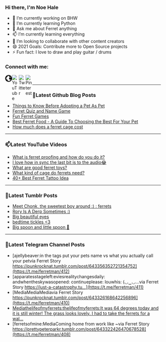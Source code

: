 ### Hi there, I'm Noe Hale

- 🔭 I’m currently working on BHW
- 🌱 I’m currently learning Python
- 💬 Ask me about Ferret anything
- 📫 I’m currently learning everything
- 🔭 I’m looking to collaborate with other content creators
- 😄 2021 Goals: Contribute more to Open Source projects
- ⚡ Fun fact: I love to draw and play guitar / drums

### Connect with me:

[<img align="left" alt="ferretvoice.com" width="22px" src="https://raw.githubusercontent.com/iconic/open-iconic/master/svg/globe.svg" />](https://ferretvoice.com)
[<img align="left" alt="YouTube" width="22px" src="https://cdn.jsdelivr.net/npm/simple-icons@v3/icons/youtube.svg" />](https://www.youtube.com/channel/UCk665XTfaMLVwFVWUmgnDiw)
[<img align="left" alt="Twitter" width="22px" src="https://cdn.jsdelivr.net/npm/simple-icons@v3/icons/twitter.svg" />](https://twitter.com/voiceferret)
[<img align="left" alt="Pinterest" width="22px" src="https://cdn.jsdelivr.net/npm/simple-icons@v3/icons/pinterest.svg" />](https://www.pinterest.com/voiceferret/)

<br />

---
### 🔭Latest Github Blog Posts
<!-- GITHUB:START -->
- [Things to Know Before Adopting a Pet As Pet](http://noehale.github.io/things-to-know-before-adopting-a-pet-as-pet/)
- [Ferret Quiz and Name Game](http://noehale.github.io/ferret-quiz/)
- [Fun Ferret Games](http://noehale.github.io/fun-ferret-games/)
- [Best Ferret Food - A Guide To Choosing the Best For Your Pet](http://noehale.github.io/best-ferret-food/)
- [How much does a ferret cage cost](http://noehale.github.io/how-much-does-a-ferret-cage-cost/)
<!-- GITHUB:END -->
---
### 📫Latest YouTube Videos

<!-- YOUTUBE:START -->
- [What is ferret proofing and how do you do it?](https://www.youtube.com/watch?v=81Syh_DJBQQ)
- [I love how in sync the last bit is to the audio😂](https://www.youtube.com/watch?v=WHBeGHwSlGY)
- [What are good ferret toys?](https://www.youtube.com/watch?v=tPxRilBzc0s)
- [What kind of cage do ferrets need?](https://www.youtube.com/watch?v=xzz6hC3sR5A)
- [40+ Best Ferret Tattoo Idea](https://www.youtube.com/watch?v=KIKqduR6Xcs)
<!-- YOUTUBE:END -->

---
### 📝Latest Tumblr Posts

<!-- TUMBLR:START -->
- [Meet Chonk, the sweetest boy around :) : ferrets](https://come-forth-into-the-light.tumblr.com/post/643386615284269056)
- [Rory Is A Derp Sometimes :)](https://come-forth-into-the-light.tumblr.com/post/643363941866700800)
- [Big beautiful eyes](https://come-forth-into-the-light.tumblr.com/post/643318667709497344)
- [bedtime tickles <3](https://come-forth-into-the-light.tumblr.com/post/643295998427512832)
- [Big spoon and little spoon 🤗](https://come-forth-into-the-light.tumblr.com/post/643273348223303680)
<!-- TUMBLR:END -->
---
### 📝Latest Telegram Channel Posts

<!-- TELEGRAM:START -->
- [ajellybeaver:in the tags put your pets name vs what you actually call your petvia Ferret Story https://punkrocknat.tumblr.com/post/643356352721354752](https://t.me/ferretman/412)
- [apparatesstageleft:eviesrealitychangesdaily: andwhentheskywasopened: continueplease: louwhis: (◡‿◡...via Ferret Story https://just-a-catastrophy.tu...](https://t.me/ferretman/411)
- [MediaMediaMediavia Ferret Story https://punkrocknat.tumblr.com/post/643326168642256896](https://t.me/ferretman/410)
- [Mediathelifeofmyferrets:thelifeofmyferrets:It was 64 degrees today and it is still winter! The grass looks lovely. I had to take the ferrets for a wal...](https://t.me/ferretman/409)
- [ferretsofmine:MediaComing home from work like ~via Ferret Story https://prettypeterparkr.tumblr.com/post/643322426470678528](https://t.me/ferretman/408)
<!-- TELEGRAM:END -->
